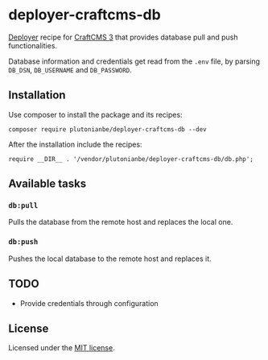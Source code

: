 # deployer-craftcms-db

[Deployer](https://deployer.org) recipe for [CraftCMS 3](https://craftcms.com) that provides database pull and push functionalities.

Database information and credentials get read from the `.env` file, by parsing `DB_DSN`, `DB_USERNAME` and `DB_PASSWORD`.

## Installation

Use composer to install the package and its recipes:

`composer require plutonianbe/deployer-craftcms-db --dev`

After the installation include the recipes:

`require __DIR__ . '/vendor/plutonianbe/deployer-craftcms-db/db.php';`

## Available tasks

### `db:pull`

Pulls the database from the remote host and replaces the local one.

### `db:push`

Pushes the local database to the remote host and replaces it.

## TODO

- Provide credentials through configuration

## License

Licensed under the [MIT license](https://github.com/plutonianbe/deployer-craftcms-db/blob/master/LICENSE).